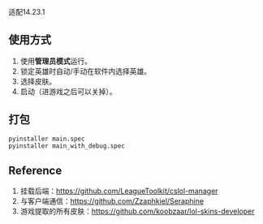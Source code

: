 适配14.23.1

## 使用方式

1. 使用**管理员模式**运行。
2. 锁定英雄时自动/手动在软件内选择英雄。
3. 选择皮肤。
4. 启动（进游戏之后可以关掉）。

## 打包

```shell
pyinstaller main.spec
pyinstaller main_with_debug.spec
```

## Reference

1. 挂载后端：https://github.com/LeagueToolkit/cslol-manager
2. 与客户端通信：https://github.com/Zzaphkiel/Seraphine
3. 游戏提取的所有皮肤：https://github.com/koobzaar/lol-skins-developer
